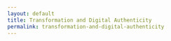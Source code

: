 ```yaml
---
layout: default
title: Transformation and Digital Authenticity
permalink: transformation-and-digital-authenticity
---
```

<!-- Add an essay or interpretive material below this line,
using HTML or markdown.  Do not modify this file above this line -->

